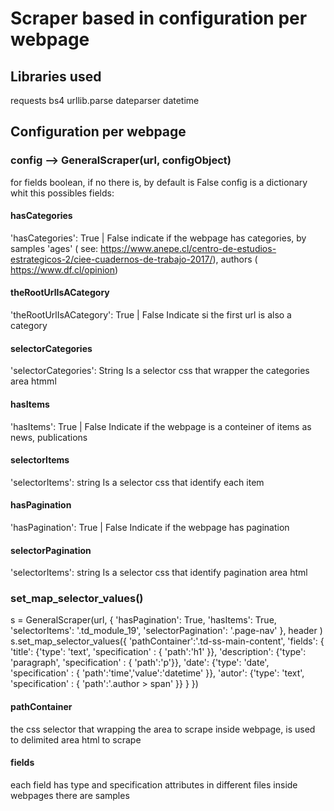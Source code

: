 # Scraper based in configuration per webpage

## Libraries used

requests
bs4
urllib.parse
dateparser
datetime

## Configuration per webpage

### config --> GeneralScraper(url, configObject)

for fields boolean, if no there is, by default is False
config is a dictionary whit this possibles fields:

#### hasCategories

'hasCategories': True | False
indicate if the webpage has categories, by samples 'ages' ( see: https://www.anepe.cl/centro-de-estudios-estrategicos-2/ciee-cuadernos-de-trabajo-2017/),
authors ( https://www.df.cl/opinion)

#### theRootUrlIsACategory

'theRootUrlIsACategory': True | False
Indicate si the first url is also a category

#### selectorCategories

'selectorCategories': String
Is a selector css that wrapper the categories area htmml

#### hasItems

'hasItems': True | False
Indicate if the webpage is a conteiner of items as news, publications

#### selectorItems

'selectorItems': string
Is a selector css that identify each item

#### hasPagination

'hasPagination': True | False
Indicate if the webpage has pagination

#### selectorPagination

'selectorItems': string
Is a selector css that identify pagination area html

### set_map_selector_values()

s = GeneralScraper(url, {
'hasPagination': True,
'hasItems': True,
'selectorItems': '.td_module_19',
'selectorPagination': '.page-nav' }, header )
s.set_map_selector_values({
'pathContainer':'.td-ss-main-content',
'fields': {
'title': {'type': 'text', 'specification' : { 'path':'h1' }},
'description': {'type': 'paragraph', 'specification' : { 'path':'p'}},
'date': {'type': 'date', 'specification' : { 'path':'time','value':'datetime' }},
'autor': {'type': 'text', 'specification' : { 'path':'.author > span' }}
}
})

#### pathContainer

the css selector that wrapping the area to scrape inside webpage, is used to delimited area html to scrape

#### fields

each field has type and specification attributes
in different files inside webpages there are samples
